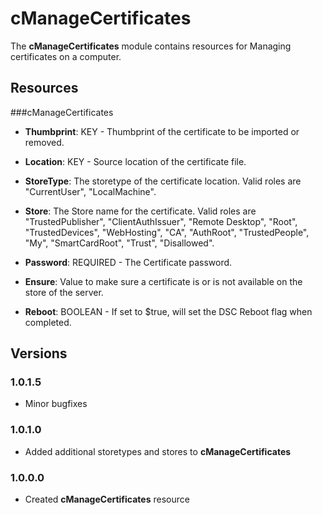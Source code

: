 # cManageCertificates

The **cManageCertificates** module contains resources for Managing certificates on a computer.

## Resources

###cManageCertificates

*   **Thumbprint**: KEY - Thumbprint of the certificate to be imported or removed.

*   **Location**: KEY - Source location of the certificate file.

*   **StoreType**: The storetype of the certificate location.
Valid roles are "CurrentUser", "LocalMachine".

*   **Store**: The Store name for the certificate.
Valid roles are "TrustedPublisher", "ClientAuthIssuer", "Remote Desktop", "Root", "TrustedDevices", "WebHosting", "CA", "AuthRoot", "TrustedPeople", "My", "SmartCardRoot", "Trust", "Disallowed".

*   **Password**: REQUIRED - The Certificate password.

*   **Ensure**: Value to make sure a certificate is or is not available on the store of the server.

*   **Reboot**: BOOLEAN - If set to $true, will set the DSC Reboot flag when completed.

## Versions

### 1.0.1.5

* Minor bugfixes

### 1.0.1.0

* Added additional storetypes and stores to **cManageCertificates**

### 1.0.0.0

* Created **cManageCertificates** resource